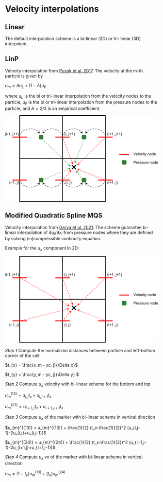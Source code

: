 # Velocity interpolations 

## Linear 

The default interpolation scheme is a bi-linear (2D) or tri-linear (3D) interpolant.

## LinP

Velocity interpolation from [Pusok et al. 2017](https://link.springer.com/article/10.1007/s00024-016-1431-8). The velocity at the m-th particle is given by

$u_m = A u_L + (1-A) u_P$

where $u_L$ is the bi or tri-linear interpolation from the velocity nodes to the particle, $u_P$ is the bi or tri-linear interpolation from the pressure nodes to the particle, and $A=2/3$ is an empirical coefficient.

<img src="assets/LinP.png" width="700"  />

## Modified Quadratic Spline MQS

Velocity interpolation from [Gerya et al. 2021](https://meetingorganizer.copernicus.org/EGU21/EGU21-15308.html). The scheme guarantee bi-linear interpolation of $\partial u_i/\partial x_i$ from pressure nodes where they are defined by solving (in)compressible continuity equation.

Example for the $u_x$ component in 2D:

<img src="assets/MQs.png" width="700"  />

*Step 1* Compute the normalized distances between particle and left-bottom corner of the cell:

$t_{x} = \frac{x_m - xc_j}{\Delta x}$

$t_{y} = \frac{y_m - yc_j}{\Delta y} $

*Step 2* Compute $u_x$ velocity with bi-linear scheme for the bottom and top

$u_{m}^{(13)} = u_{i,j} t_x + u_{i,j+1} t_x$

$u_{m}^{(23)} = u_{i+1,j} t_x + u_{i+1,j+1} t_x$

*Step 3* Compute $u_x$ of the marker with bi-linear scheme in vertical direction

$u_{m}^{(13)} = u_{m}^{(13)} + \frac{1}{2} (t_x-\frac{1}{2})^2 (u_{i,j-1}-2u_{i,j}+u_{i,j-1})$

$u_{m}^{(24)} = u_{m}^{(24)} + \frac{1}{2} (t_x-\frac{1}{2})^2 (u_{i+1,j-1}-2u_{i+1,j}+u_{i+1,j-1})$

*Step 4* Compute $u_x$  vx of the marker with bi-linear scheme in vertical direction

$u_{m} = (1-t_y) u_{m}^{(13)}+(t_y) u_{m}^{(24)}$